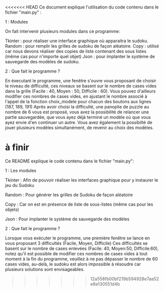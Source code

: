 <<<<<<< HEAD
Ce document explique l'utilisation du code contenu dans le fichier "main.py" :

1 : Modules

On fait intervenir plusieurs modules dans ce programme:

Tkinter : pour réaliser une interface graphique où apparaitra le sudoku.
Random : pour remplir les grilles de sudoku de façon aléatoire.
Copy : utilisé car nous devons réaliser des copies de liste contenant des sous listes (même cas pour n'importe quel objet)
Json : pour implanter le système de sauvegarde des modèles de sudoku.

2 : Que fait le programme ? 

En éxecutant le programme, une fenêtre s'ouvre vous proposant de choisir le niveau de difficulté, ces niveaux se basent 
sur le nombre de cases vides dans la grille (Facile : 40, Moyen : 50, Difficile : 60). 
Vous pouvez d'ailleurs modifier ces nombres de cases vides, en ajustant le nombre associé à l'appel de la fonction choix_modele pour chacun des boutons aux lignes (187, 189, 191) 
Après avoir choisi la difficulté, une panoplie de puzzle au nombre de 6 vous est proposé, vous avez la possibilité de relancer une partie 
sauvegardée, que vous ayez déjà terminé un modèle où que vous ayez envie d'en continuer un autre.
Vous avez également la possibilté de jouer plusieurs modèles simultanément, de revenir au choix des modèles.

à finir
=======
Ce README explique le code contenu dans le fichier "main.py":

1 : Les modules 

Tkinter : Afin de pouvoir réaliser les interfaces graphique pour y instaurer le jeu du Sudoku

Random : Pour générer les grilles de Sudoku de façon aléatoire

Copy : Car on est en présence de liste de sous-listes (même cas pour les objets)

Json : Pour implanter le système de sauvegarde des modèles

2 : Que fait le programme ?

Lorsque vous exécuter le programme, une première fenêtre se lance en vous proposant 3 difficultés (Facile, Moyen, Difficile)
Ces difficultés se basent sur le nombre de cases enlevées (Facile: 40, Moyen:50, Difficile:60), notez qu'il est possible de modifier ces
nombres de cases vides à tout moment à la fin du programme, veuillez à ne pas dépasser le nombre de 60 cases vides, au-delà, le sudoku
est alors impossible à résoudre car plusieurs solutions sont envisageables.
>>>>>>> 12a558fb00bf219b594928e7aa52e8e130551d4b
